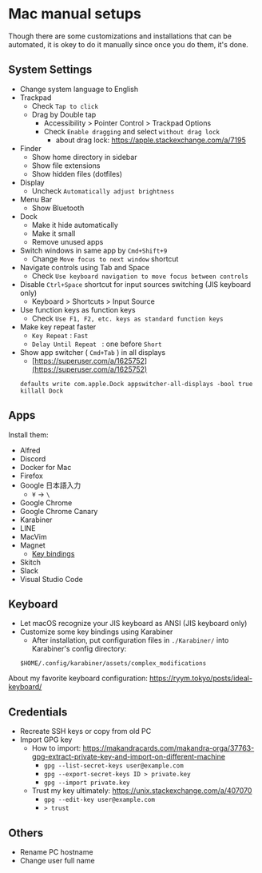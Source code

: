 # Mac manual setups

Though there are some customizations and installations that can be automated, it is okey to do it manually since once you do them, it's done.

## System Settings

- Change system language to English
- Trackpad
    - Check `Tap to click`
    - Drag by Double tap
        - Accessibility > Pointer Control > Trackpad Options
        - Check `Enable dragging` and select `without drag lock`
            - about drag lock: <https://apple.stackexchange.com/a/7195>
- Finder
    - Show home directory in sidebar
    - Show file extensions
    - Show hidden files (dotfiles)
- Display
    - Uncheck `Automatically adjust brightness`
- Menu Bar
    - Show Bluetooth
- Dock
    - Make it hide automatically
    - Make it small
    - Remove unused apps
- Switch windows in same app by `Cmd+Shift+9`
    - Change `Move focus to next window` shortcut
- Navigate controls using Tab and Space 
    - Check `Use keyboard navigation to move focus between controls`
- Disable `Ctrl+Space` shortcut for input sources switching (JIS keyboard only)
    - Keyboard > Shortcuts > Input Source
- Use function keys as function keys
    - Check `Use F1, F2, etc. keys as standard function keys`
- Make key repeat faster
    - `Key Repeat` : `Fast`
    - `Delay Until Repeat ` : one before `Short`
- Show app switcher ( `Cmd+Tab` ) in all displays
    - [https://superuser.com/a/1625752](https://superuser.com/a/1625752)
    ```
    defaults write com.apple.Dock appswitcher-all-displays -bool true
    killall Dock
    ```

## Apps

Install them:

- Alfred
- Discord
- Docker for Mac
- Firefox
- Google 日本語入力
    - `¥` -> `\`
- Google Chrome
- Google Chrome Canary
- Karabiner
- LINE
- MacVim
- Magnet
    - [Key bindings](https://www.dropbox.com/s/htasvrp75bc9kbg/magnet-keys.png?dl=0)
- Skitch
- Slack
- Visual Studio Code

## Keyboard

- Let macOS recognize your JIS keyboard as ANSI (JIS keyboard only)
- Customize some key bindings using Karabiner
    - After installation, put configuration files in `./Karabiner/` into Karabiner's config directory:
    ```
    $HOME/.config/karabiner/assets/complex_modifications
    ```
About my favorite keyboard configuration: <https://ryym.tokyo/posts/ideal-keyboard/>

## Credentials

- Recreate SSH keys or copy from old PC
- Import GPG key
    - How to import: <https://makandracards.com/makandra-orga/37763-gpg-extract-private-key-and-import-on-different-machine>
        - `gpg --list-secret-keys user@example.com`
        - `gpg --export-secret-keys ID > private.key`
        - `gpg --import private.key`
    - Trust my key ultimately: <https://unix.stackexchange.com/a/407070>
        - `gpg --edit-key user@example.com`
        - `> trust`

## Others

- Rename PC hostname
- Change user full name



